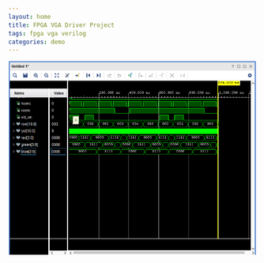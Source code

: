 ```yaml
---
layout: home
title: FPGA VGA Driver Project
tags: fpga vga verilog
categories: demo
---
```


<img src= https://github.com/EoinFitz03/SOCproject/blob/main/image.png>

